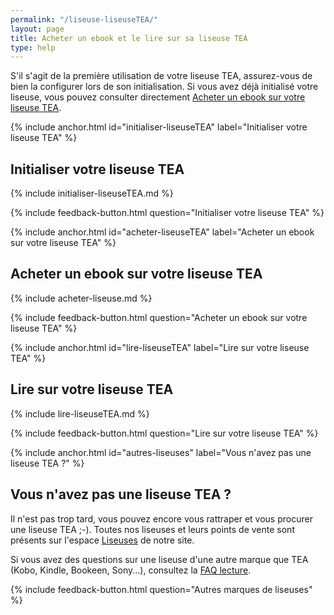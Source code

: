 ```yaml
---
permalink: "/liseuse-liseuseTEA/"
layout: page
title: Acheter un ebook et le lire sur sa liseuse TEA
type: help
---
```


S'il s'agit de la première utilisation de votre liseuse TEA, assurez-vous de bien la configurer lors de son initialisation. Si vous avez déjà initialisé votre liseuse, vous pouvez consulter directement [Acheter un ebook sur votre liseuse TEA](#acheter-liseuseTEA).

{% include anchor.html id="initialiser-liseuseTEA" label="Initialiser votre liseuse TEA" %}

## Initialiser votre liseuse TEA

{% include initialiser-liseuseTEA.md %}

{% include feedback-button.html question="Initialiser votre liseuse TEA" %}

{% include anchor.html id="acheter-liseuseTEA" label="Acheter un ebook sur votre liseuse TEA" %}

## Acheter un ebook sur votre liseuse TEA

{% include acheter-liseuse.md %}

{% include feedback-button.html question="Acheter un ebook sur votre liseuse TEA" %}

{% include anchor.html id="lire-liseuseTEA" label="Lire sur votre liseuse TEA" %}

## Lire sur votre liseuse TEA

{% include lire-liseuseTEA.md %}

{% include feedback-button.html question="Lire sur votre liseuse TEA" %}

{% include anchor.html id="autres-liseuses" label="Vous n'avez pas une liseuse TEA ?" %}

## Vous n'avez pas une liseuse TEA ?

Il n'est pas trop tard, vous pouvez encore vous rattraper et vous procurer une liseuse TEA ;-).
Toutes nos liseuses et leurs points de vente sont présents sur l'espace [Liseuses](https://www.tea-ebook.com/solution/#liseuses) de notre site.

Si vous avez des questions sur une liseuse d'une autre marque que TEA (Kobo, Kindle, Bookeen, Sony...), consultez la [FAQ lecture](http://aide.tea-ebook.com/faq-lecture/).

{% include feedback-button.html question="Autres marques de liseuses" %}
